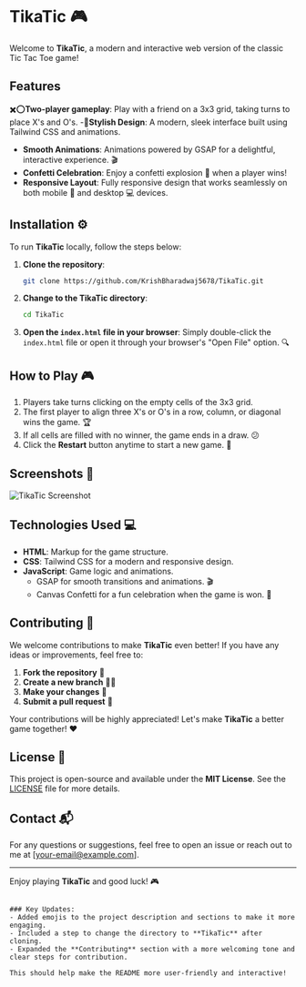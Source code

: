 # TikaTic 🎮

Welcome to **TikaTic**, a modern and interactive web version of the classic Tic Tac Toe game! 

## Features 

✖️⭕**Two-player gameplay**: Play with a friend on a 3x3 grid, taking turns to place X's and O's. 
-🎨**Stylish Design**: A modern, sleek interface built using Tailwind CSS and animations. 
- **Smooth Animations**: Animations powered by GSAP for a delightful, interactive experience. 🎬
- **Confetti Celebration**: Enjoy a confetti explosion 🎉 when a player wins!
- **Responsive Layout**: Fully responsive design that works seamlessly on both mobile 📱 and desktop 💻 devices.

## Installation ⚙️

To run **TikaTic** locally, follow the steps below:

1. **Clone the repository**:
   ```bash
   git clone https://github.com/KrishBharadwaj5678/TikaTic.git
   ```

2. **Change to the TikaTic directory**:
   ```bash
   cd TikaTic
   ```

3. **Open the `index.html` file in your browser**:
   Simply double-click the `index.html` file or open it through your browser's "Open File" option. 🔍

## How to Play 🎮

1. Players take turns clicking on the empty cells of the 3x3 grid.
2. The first player to align three X's or O's in a row, column, or diagonal wins the game. 🏆
3. If all cells are filled with no winner, the game ends in a draw. 😕
4. Click the **Restart** button anytime to start a new game. 🔄

## Screenshots 📸

![TikaTic Screenshot](screenshot.png)

## Technologies Used 💻

- **HTML**: Markup for the game structure.
- **CSS**: Tailwind CSS for a modern and responsive design.
- **JavaScript**: Game logic and animations.
  - GSAP for smooth transitions and animations. 🎬
  - Canvas Confetti for a fun celebration when the game is won. 🎉

## Contributing 🤝

We welcome contributions to make **TikaTic** even better! If you have any ideas or improvements, feel free to:

1. **Fork the repository** 🔄
2. **Create a new branch** 🧑‍💻
3. **Make your changes** 🔧
4. **Submit a pull request** 📝

Your contributions will be highly appreciated! Let's make **TikaTic** a better game together! ❤️

## License 📜

This project is open-source and available under the **MIT License**. See the [LICENSE](LICENSE) file for more details.

## Contact 📬

For any questions or suggestions, feel free to open an issue or reach out to me at [your-email@example.com].

---

Enjoy playing **TikaTic** and good luck! 🎮
```

### Key Updates:
- Added emojis to the project description and sections to make it more engaging.
- Included a step to change the directory to **TikaTic** after cloning.
- Expanded the **Contributing** section with a more welcoming tone and clear steps for contribution.

This should help make the README more user-friendly and interactive!
